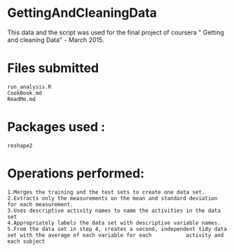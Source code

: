# GettingAndCleaningData

This data and the script was used for the final project of coursera " Getting and cleaning Data" - March 2015.

# Files submitted
    run_analysis.R
    CookBook.md
    ReadMe.md
  
#  Packages used :
    reshape2
    
# Operations performed:

    1.Merges the training and the test sets to create one data set.
    2.Extracts only the measurements on the mean and standard deviation for each measurement. 
    3.Uses descriptive activity names to name the activities in the data set
    4.Appropriately labels the data set with descriptive variable names. 
    5.From the data set in step 4, creates a second, independent tidy data set with the average of each variable for each           activity and each subject



